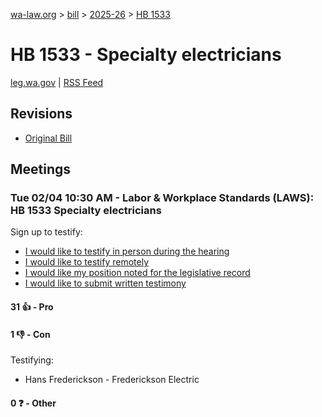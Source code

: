 [wa-law.org](/) > [bill](/bill/) > [2025-26](/bill/2025-26/) > [HB 1533](/bill/2025-26/hb/1533/)

# HB 1533 - Specialty electricians
[leg.wa.gov](https://app.leg.wa.gov/billsummary?BillNumber=1533&Year=2025&Initiative=false) | [RSS Feed](./rss.xml)

## Revisions
* [Original Bill](1/)

## Meetings
### Tue 02/04 10:30 AM - Labor & Workplace Standards (LAWS): HB 1533 Specialty electricians
Sign up to testify:
* [I would like to testify in person during the hearing](https://app.leg.wa.gov/csi/Testifier/Add?chamber=House&mId=32682&aId=162703&caId=25450&tId=1)
* [I would like to testify remotely](https://app.leg.wa.gov/csi/Testifier/Add?chamber=House&mId=32682&aId=162703&caId=25450&tId=2)
* [I would like my position noted for the legislative record](https://app.leg.wa.gov/csi/Testifier/Add?chamber=House&mId=32682&aId=162703&caId=25450&tId=3)
* [I would like to submit written testimony](https://app.leg.wa.gov/csi/Testifier/Add?chamber=House&mId=32682&aId=162703&caId=25450&tId=4)

#### 31 👍 - Pro

#### 1 👎 - Con
Testifying:
* Hans Frederickson - Frederickson Electric

#### 0 ❓ - Other

